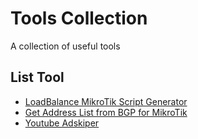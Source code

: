 # Tools Collection
A collection of useful tools

## List Tool
* [LoadBalance MikroTik Script Generator](https://farrasrayhand.github.io/tools/lbpcc)<br>
* [Get Address List from BGP for MikroTik](https://farrasrayhand.github.io/tools/addrlistbgp)<br>
* [Youtube Adskiper](https://farrasrayhand.github.io//tools/youtube_adskiper)<br>
